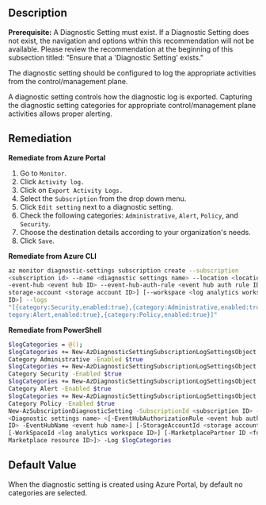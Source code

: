 ## Description

**Prerequisite:** A Diagnostic Setting must exist. If a Diagnostic Setting does not exist, the navigation and options within this recommendation will not be available. Please review the recommendation at the beginning of this subsection titled: "Ensure that a 'Diagnostic Setting' exists."

The diagnostic setting should be configured to log the appropriate activities from the control/management plane.

A diagnostic setting controls how the diagnostic log is exported. Capturing the diagnostic setting categories for appropriate control/management plane activities allows proper alerting.

## Remediation

**Remediate from Azure Portal**

1. Go to `Monitor`.
2. Click `Activity log.`
3. Click on `Export Activity Logs.`
4. Select the `Subscription` from the drop down menu.
5. Click `Edit setting` next to a diagnostic setting.
6. Check the following categories: `Administrative`, `Alert`, `Policy`, and `Security`.
7. Choose the destination details according to your organization's needs.
8. Click `Save`.

**Remediate from Azure CLI**

```bash
az monitor diagnostic-settings subscription create --subscription
<subscription id> --name <diagnostic settings name> --location <location> <[-
-event-hub <event hub ID> --event-hub-auth-rule <event hub auth rule ID>] [--
storage-account <storage account ID>] [--workspace <log analytics workspace
ID>] --logs
"[{category:Security,enabled:true},{category:Administrative,enabled:true},{ca
tegory:Alert,enabled:true},{category:Policy,enabled:true}]"
```

**Remediate from PowerShell**

```bash
$logCategories = @();
$logCategories += New-AzDiagnosticSettingSubscriptionLogSettingsObject -
Category Administrative -Enabled $true
$logCategories += New-AzDiagnosticSettingSubscriptionLogSettingsObject -
Category Security -Enabled $true
$logCategories += New-AzDiagnosticSettingSubscriptionLogSettingsObject -
Category Alert -Enabled $true
$logCategories += New-AzDiagnosticSettingSubscriptionLogSettingsObject -
Category Policy -Enabled $true
New-AzSubscriptionDiagnosticSetting -SubscriptionId <subscription ID> -Name
<Diagnostic settings name> <[-EventHubAuthorizationRule <event hub auth rule
ID> -EventHubName <event hub name>] [-StorageAccountId <storage account ID>]
[-WorkSpaceId <log analytics workspace ID>] [-MarketplacePartner ID <full ARM
Marketplace resource ID>]> -Log $logCategories
```

## Default Value

When the diagnostic setting is created using Azure Portal, by default no categories are selected.
